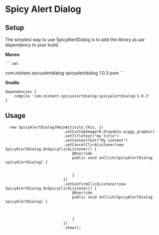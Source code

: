 Spicy Alert Dialog
===================

## Setup
The simplest way to use SpicyAlertDialog is to add the library as aar dependency to your build.

**Maven**

    ```xml
   <dependency>
     <groupId>com.nishant.spicyalertdialog</groupId>
     <artifactId>spicyalertdialog</artifactId>
     <version>1.0.3</version>
     <type>pom</type>
   </dependency>
```

**Gradle**


    dependencies {
        compile 'com.nishant.spicyalertdialog:spicyalertdialog:1.0.3'
    }

## Usage

      new SpicyAlertDialog(MainActivity.this, 1)
                              .setCustomImage(R.drawable.piggy_graphic)
                              .setTitleText("my title")
                              .setContentText("My content")
                              .setCancelClickListener(new SpicyAlertDialog.OnSpicyClickListener() {
                                  @Override
                                  public void onClick(SpicyAlertDialog spicyAlertDialog) {
      
      
                                  }
                              })
                              .setConfirmClickListener(new SpicyAlertDialog.OnSpicyClickListener() {
                                  @Override
                                  public void onClick(SpicyAlertDialog spicyAlertDialog) {
      
      
      
                                  }
                              })
                              .show();



